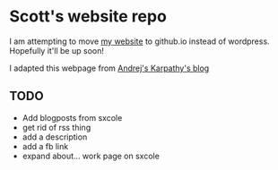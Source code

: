 # Scott's website repo

I am attempting to move [my website](http://sxcole.com) to github.io instead of wordpress. Hopefully it'll be up soon!

I adapted this webpage from [Andrej's Karpathy's blog](http://karpathy.github.io/)

## TODO
* Add blogposts from sxcole
* get rid of rss thing
* add a description
* add a fb link
* expand about... work page on sxcole